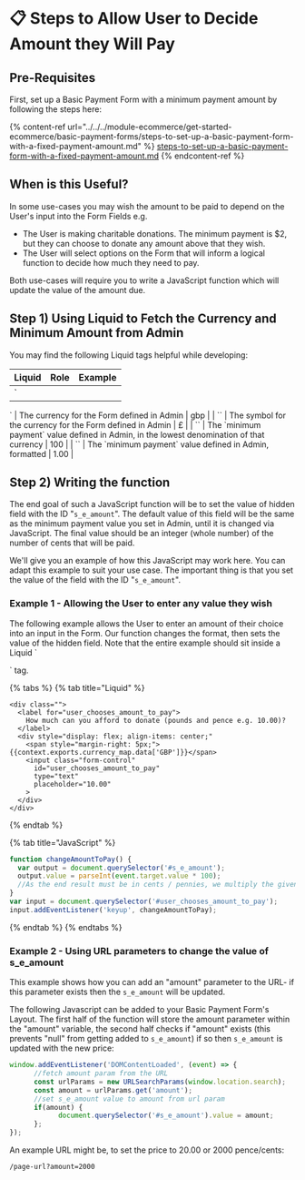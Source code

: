 # 📋 Steps to Allow User to Decide Amount they Will Pay

## Pre-Requisites

First, set up a Basic Payment Form with a minimum payment amount by following the steps here:

{% content-ref url="../../../module-ecommerce/get-started-ecommerce/basic-payment-forms/steps-to-set-up-a-basic-payment-form-with-a-fixed-payment-amount.md" %}
[steps-to-set-up-a-basic-payment-form-with-a-fixed-payment-amount.md](../../../module-ecommerce/get-started-ecommerce/basic-payment-forms/steps-to-set-up-a-basic-payment-form-with-a-fixed-payment-amount.md)
{% endcontent-ref %}

## When is this Useful?

In some use-cases you may wish the amount to be paid to depend on the User's input into the Form Fields e.g.

* The User is making charitable donations. The minimum payment is $2, but they can choose to donate any amount above that they wish.
* The User will select options on the Form that will inform a logical function to decide how much they need to pay.

Both use-cases will require you to write a JavaScript function which will update the value of the amount due.

## Step 1) Using Liquid to Fetch the Currency and Minimum Amount from Admin

You may find the following Liquid tags helpful while developing:

| **Liquid** | **Role** | **Example** |
| ---------- | -------- | ----------- |
| \`         |          |             |

\` | The currency for the Form defined in Admin | gbp | | \`\` | The symbol for the currency for the Form defined in Admin | £ | | \`\` | The \`minimum payment\` value defined in Admin, in the lowest denomination of that currency | 100 | | \`\` | The \`minimum payment\` value defined in Admin, formatted | 1.00 |

## Step 2) Writing the function

The end goal of such a JavaScript function will be to set the value of hidden field with the ID "`s_e_amount`". The default value of this field will be the same as the minimum payment value you set in Admin, until it is changed via JavaScript. The final value should be an integer (whole number) of the number of cents that will be paid.

We'll give you an example of how this JavaScript may work here. You can adapt this example to suit your use case. The important thing is that you set the value of the field with the ID "`s_e_amount`".

### Example 1 - Allowing the User to enter any value they wish

The following example allows the User to enter an amount of their choice into an input in the Form. Our function changes the format, then sets the value of the hidden field. Note that the entire example should sit inside a Liquid \`

\` tag.

{% tabs %}
{% tab title="Liquid" %}
```liquid
<div class="">
  <label for="user_chooses_amount_to_pay">
    How much can you afford to donate (pounds and pence e.g. 10.00)?
  </label>
  <div style="display: flex; align-items: center;"
    <span style="margin-right: 5px;">{{context.exports.currency_map.data['GBP']}}</span>
    <input class="form-control" 
      id="user_chooses_amount_to_pay" 
      type="text" 
      placeholder="10.00"
    >
  </div>
</div>

```
{% endtab %}

{% tab title="JavaScript" %}
```javascript
function changeAmountToPay() {
  var output = document.querySelector('#s_e_amount');
  output.value = parseInt(event.target.value * 100); 
  //As the end result must be in cents / pennies, we multiply the given value by 100 and make sure it is an integer. 
}
var input = document.querySelector('#user_chooses_amount_to_pay');
input.addEventListener('keyup', changeAmountToPay);
```
{% endtab %}
{% endtabs %}

### Example 2 - Using URL parameters to change the value of s\_e\_amount

This example shows how you can add an "amount" parameter to the URL- if this parameter exists then the `s_e_amount` will be updated.

The following Javascript can be added to your Basic Payment Form's Layout. The first half of the function will store the amount parameter within the "amount" variable, the second half checks if "amount" exists (this prevents "null" from getting added to `s_e_amount`) if so then `s_e_amount` is updated with the new price:

```javascript
window.addEventListener('DOMContentLoaded', (event) => {
      //fetch amount param from the URL
      const urlParams = new URLSearchParams(window.location.search);
      const amount = urlParams.get('amount');
      //set s_e_amount value to amount from url param
      if(amount) {
            document.querySelector('#s_e_amount').value = amount;
      };
});
```

An example URL might be, to set the price to 20.00 or 2000 pence/cents:

```
/page-url?amount=2000
```
